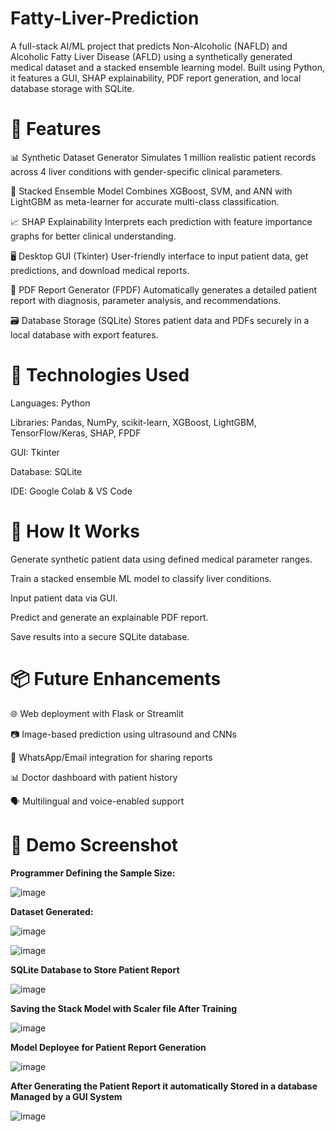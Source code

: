 # Fatty-Liver-Prediction
A full-stack AI/ML project that predicts Non-Alcoholic (NAFLD) and Alcoholic Fatty Liver Disease (AFLD) using a synthetically generated medical dataset and a stacked ensemble learning model. Built using Python, it features a GUI, SHAP explainability, PDF report generation, and local database storage with SQLite.

# **🚀 Features**

📊 Synthetic Dataset Generator
Simulates 1 million realistic patient records across 4 liver conditions with gender-specific clinical parameters.

🤖 Stacked Ensemble Model
Combines XGBoost, SVM, and ANN with LightGBM as meta-learner for accurate multi-class classification.

📈 SHAP Explainability
Interprets each prediction with feature importance graphs for better clinical understanding.

🖥️ Desktop GUI (Tkinter)
User-friendly interface to input patient data, get predictions, and download medical reports.

📄 PDF Report Generator (FPDF)
Automatically generates a detailed patient report with diagnosis, parameter analysis, and recommendations.

🗃️ Database Storage (SQLite)
Stores patient data and PDFs securely in a local database with export features.

# **🧰 Technologies Used**


Languages: Python

Libraries: Pandas, NumPy, scikit-learn, XGBoost, LightGBM, TensorFlow/Keras, SHAP, FPDF

GUI: Tkinter

Database: SQLite

IDE: Google Colab & VS Code

# **📌 How It Works**


Generate synthetic patient data using defined medical parameter ranges.

Train a stacked ensemble ML model to classify liver conditions.

Input patient data via GUI.

Predict and generate an explainable PDF report.

Save results into a secure SQLite database.

# **📦 Future Enhancements**


🌐 Web deployment with Flask or Streamlit

📷 Image-based prediction using ultrasound and CNNs

📱 WhatsApp/Email integration for sharing reports

📊 Doctor dashboard with patient history

🗣️ Multilingual and voice-enabled support

# **📄 Demo Screenshot**

**Programmer Defining the Sample Size:**

![image](https://github.com/user-attachments/assets/95978a75-a362-44b8-bb66-ee018c872ffd)

**Dataset Generated:**

![image](https://github.com/user-attachments/assets/fd4300bd-884a-431b-bb33-c9dccf58e314)


![image](https://github.com/user-attachments/assets/6a84308c-44e9-4777-8321-b665cb4bc3b7)

**SQLite Database to Store Patient Report**

![image](https://github.com/user-attachments/assets/47ec5bca-26d5-437d-9110-d08848f3d9b2)


**Saving the Stack Model with Scaler file After Training**

![image](https://github.com/user-attachments/assets/8115ec32-0e85-4f81-8c87-d80339650d3b)


**Model Deployee for Patient Report Generation**

![image](https://github.com/user-attachments/assets/69d7d3bc-5a98-41f7-b5d8-a66be0391fed)

**After Generating the Patient Report it automatically Stored in a database Managed by a GUI System**

![image](https://github.com/user-attachments/assets/1ffcb834-0fba-4414-9bba-f90c82dc7983)











